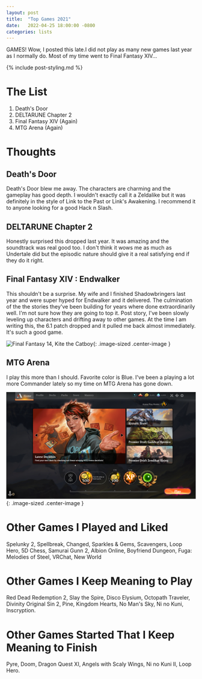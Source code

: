 ```yaml
---
layout: post
title:  "Top Games 2021"
date:   2022-04-25 18:00:00 -0800
categories: lists
---
```


GAMES! Wow, I posted this late.I did not play as many new games last year as I normally do. Most of my time went to Final Fantasy XIV...

<!--more-->

{% include post-styling.md %}

# The List

1. Death's Door
1. DELTARUNE Chapter 2
1. Final Fantasy XIV (Again)
1. MTG Arena (Again)

# Thoughts

## Death's Door

Death's Door blew me away. The characters are charming and the gameplay has good depth. I wouldn't exactly call it a Zeldalike but it was definitely in the style of Link to the Past or Link's Awakening. I recommend it to anyone looking for a good Hack n Slash.

## DELTARUNE Chapter 2

Honestly surprised this dropped last year. It was amazing and the soundtrack was real good too. I don't think it wows me as much as Undertale did but the episodic nature should give it a real satisfying end if they do it right.

##  Final Fantasy XIV : Endwalker

This shouldn't be a surprise. My wife and I finished Shadowbringers last year and were super hyped for Endwalker and it delivered. The culmination of the the stories they've been building for years where done extraordinarily well. I'm not sure how they are going to top it. 
Post story, I've been slowly leveling up characters and drifting away to other games. At the time I am writing this, the 6.1 patch dropped and it pulled me back almost immediately. It's such a good game.

![Final Fantasy 14, Kite the Catboy](/assets/img/posts/top2020/ff14catboy.png){: .image-sized .center-image } 


## MTG Arena

I play this more than I should. Favorite color is Blue. I've been a playing a lot more Commander lately so my time on MTG Arena has gone down.

![Mtg Arena](/assets/img/posts/top2020/mtgarena.PNG){: .image-sized .center-image } 


# Other Games I Played and Liked
Spelunky 2, Spellbreak, Changed, Sparkles & Gems, Scavengers, Loop Hero, 5D Chess, Samurai Gunn 2, Albion Online, Boyfriend Dungeon, Fuga: Melodies of Steel, VRChat, New World

# Other Games I Keep Meaning to Play
 Red Dead Redemption 2, Slay the Spire, Disco Elysium, Octopath Traveler, 
 Divinity Original Sin 2, Pine, Kingdom Hearts, No Man's Sky, Ni no Kuni, Inscryption.

# Other Games Started That I Keep Meaning to Finish
Pyre, Doom, Dragon Quest XI, Angels with Scaly Wings, Ni no Kuni II, Loop Hero.
